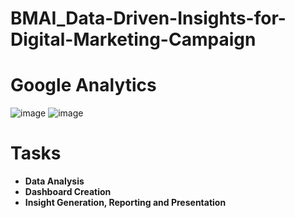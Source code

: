 # BMAI_Data-Driven-Insights-for-Digital-Marketing-Campaign

# Google Analytics

![image](https://github.com/user-attachments/assets/19caecc2-945e-4d82-bdb4-b41b0144b917)    ![image](https://github.com/user-attachments/assets/a5747d9d-a970-4664-99b8-962b8d4c0555)

# Tasks
  * **Data Analysis**
  * **Dashboard Creation**
  * **Insight Generation, Reporting and Presentation**
